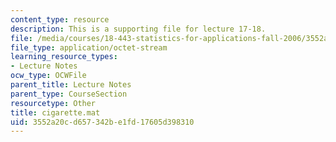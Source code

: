 ```yaml
---
content_type: resource
description: This is a supporting file for lecture 17-18.
file: /media/courses/18-443-statistics-for-applications-fall-2006/3552a20cd657342be1fd17605d398310_cigarette.mat
file_type: application/octet-stream
learning_resource_types:
- Lecture Notes
ocw_type: OCWFile
parent_title: Lecture Notes
parent_type: CourseSection
resourcetype: Other
title: cigarette.mat
uid: 3552a20c-d657-342b-e1fd-17605d398310
---
```

